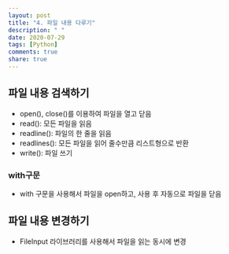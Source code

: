 ```yaml
---
layout: post
title: "4. 파일 내용 다루기"
description: " "
date: 2020-07-29
tags: [Python]
comments: true
share: true
---
```



## 파일 내용 검색하기

- open(), close()를 이용하여 파일을 열고 닫음
- read(): 모든 파일을 읽음
- readline(): 파일의 한 줄을 읽음
- readlines(): 모든 파일을 읽어 줄수만큼 리스트형으로 반환
- write(): 파일 쓰기

### with구문

- with 구문을 사용해서 파일을 open하고, 사용 후 자동으로 파일을 닫음

## 파일 내용 변경하기

- FileInput 라이브러리를 사용해서 파일을 읽는 동시에 변경
